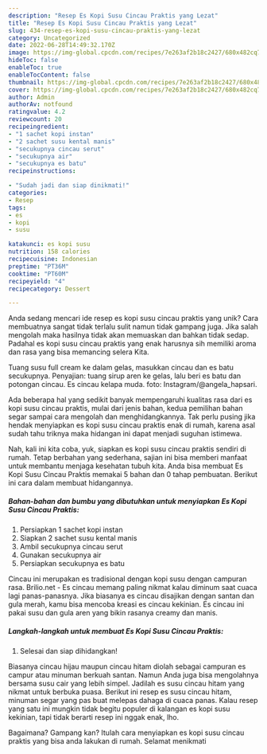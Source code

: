 ```yaml
---
description: "Resep Es Kopi Susu Cincau Praktis yang Lezat"
title: "Resep Es Kopi Susu Cincau Praktis yang Lezat"
slug: 434-resep-es-kopi-susu-cincau-praktis-yang-lezat
category: Uncategorized
date: 2022-06-28T14:49:32.170Z
image: https://img-global.cpcdn.com/recipes/7e263af2b18c2427/680x482cq70/es-kopi-susu-cincau-praktis-foto-resep-utama.jpg
hideToc: false
enableToc: true
enableTocContent: false
thumbnail: https://img-global.cpcdn.com/recipes/7e263af2b18c2427/680x482cq70/es-kopi-susu-cincau-praktis-foto-resep-utama.jpg
cover: https://img-global.cpcdn.com/recipes/7e263af2b18c2427/680x482cq70/es-kopi-susu-cincau-praktis-foto-resep-utama.jpg
author: Admin
authorAv: notfound
ratingvalue: 4.2
reviewcount: 20
recipeingredient:
- "1 sachet kopi instan"
- "2 sachet susu kental manis"
- "secukupnya cincau serut"
- "secukupnya air"
- "secukupnya es batu"
recipeinstructions:

- "Sudah jadi dan siap dinikmati!"
categories:
- Resep
tags:
- es
- kopi
- susu

katakunci: es kopi susu 
nutrition: 158 calories
recipecuisine: Indonesian
preptime: "PT36M"
cooktime: "PT60M"
recipeyield: "4"
recipecategory: Dessert

---
```





Anda sedang mencari ide resep es kopi susu cincau praktis yang unik? Cara membuatnya sangat tidak terlalu sulit namun tidak gampang juga. Jika salah mengolah maka hasilnya tidak akan memuaskan dan bahkan tidak sedap. Padahal es kopi susu cincau praktis yang enak harusnya sih memiliki aroma dan rasa yang bisa memancing selera Kita.





Tuang susu full cream ke dalam gelas, masukkan cincau dan es batu secukupnya. Penyajian: tuang sirup aren ke gelas, lalu beri es batu dan potongan cincau. Es cincau kelapa muda. foto: Instagram/@angela_hapsari.

Ada beberapa hal yang sedikit banyak mempengaruhi kualitas rasa dari es kopi susu cincau praktis, mulai dari jenis bahan, kedua pemilihan bahan segar sampai cara mengolah dan menghidangkannya. Tak perlu pusing jika hendak menyiapkan es kopi susu cincau praktis enak di rumah, karena asal sudah tahu triknya maka hidangan ini dapat menjadi suguhan istimewa.






Nah, kali ini kita coba, yuk, siapkan es kopi susu cincau praktis sendiri di rumah. Tetap berbahan yang sederhana, sajian ini bisa memberi manfaat untuk membantu menjaga kesehatan tubuh kita. Anda bisa membuat Es Kopi Susu Cincau Praktis memakai 5 bahan dan 0 tahap pembuatan. Berikut ini cara dalam membuat hidangannya.

<!--inarticleads1-->

##### Bahan-bahan dan bumbu yang dibutuhkan untuk menyiapkan Es Kopi Susu Cincau Praktis:

1. Persiapkan 1 sachet kopi instan
1. Siapkan 2 sachet susu kental manis
1. Ambil secukupnya cincau serut
1. Gunakan secukupnya air
1. Persiapkan secukupnya es batu


Cincau ini merupakan es tradisional dengan kopi susu dengan campuran rasa. Brilio.net - Es cincau memang paling nikmat kalau diminum saat cuaca lagi panas-panasnya. Jika biasanya es cincau disajikan dengan santan dan gula merah, kamu bisa mencoba kreasi es cincau kekinian. Es cincau ini pakai susu dan gula aren yang bikin rasanya creamy dan manis. 

<!--inarticleads2-->

##### Langkah-langkah untuk membuat Es Kopi Susu Cincau Praktis:


1. Selesai dan siap dihidangkan!

Biasanya cincau hijau maupun cincau hitam diolah sebagai campuran es campur atau minuman berkuah santan. Namun Anda juga bisa mengolahnya bersama susu cair yang lebih simpel. Jadilah es susu cincau hitam yang nikmat untuk berbuka puasa. Berikut ini resep es susu cincau hitam, minuman segar yang pas buat melepas dahaga di cuaca panas. Kalau resep yang satu ini mungkin tidak begitu populer di kalangan es kopi susu kekinian, tapi tidak berarti resep ini nggak enak, lho. 

Bagaimana? Gampang kan? Itulah cara menyiapkan es kopi susu cincau praktis yang bisa anda lakukan di rumah. Selamat menikmati
